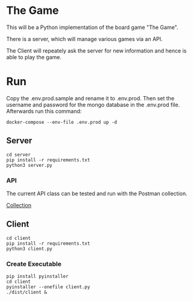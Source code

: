 # The Game

This will be a Python implementation of the board game "The Game".

There is a server, which will manage various games via an API.

The Client will repeately ask the server for new information and hence is able to play the game.

# Run

Copy the .env.prod.sample and rename it to .env.prod. Then set the username and password for the mongo database in the .env.prod file.
Afterwards run this command:

```shell
docker-compose --env-file .env.prod up -d
```

## Server

```shell
cd server
pip install -r requirements.txt
python3 server.py
```

### API

The current API class can be tested and run with the Postman collection.

[Collection](./TheGame.postman_collection.json)



## Client

```shell
cd client
pip install -r requirements.txt
python3 client.py
```

### Create Executable

```shell
pip install pyinstaller
cd client
pyinstaller --onefile client.py
./dist/client &
```

